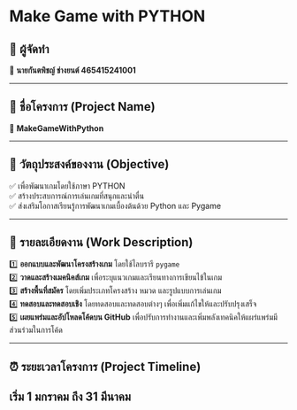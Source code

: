 # Make Game with PYTHON

## 📌 ผู้จัดทำ  
🔹 **นายกันตพิชญ์ ช่างยนต์ 465415241001**

---

## 📌 ชื่อโครงการ (Project Name)  
🔹 **MakeGameWithPython**  

---

## 🎯 วัตถุประสงค์ของงาน (Objective)  
✅ เพื่อพัฒนาเกมโดยใช้ภาษา PYTHON  
✅ สร้างประสบการณ์การเล่นเกมที่สนุกและน่าตื่น  
✅ ส่งเสริมโอกาสเรียนรู้การพัฒนาเกมเบื้องต้นด้วย Python และ Pygame  

---

## 📌 รายละเอียดงาน (Work Description)  
1️⃣ **ออกแบบและพัฒนาโครงสร้างเกม** โดยใช้ไลบรารี `pygame`  
2️⃣ **วาดและสร้างเมคนิคส์เกม** เพื่อระบุแนวเกมและเรียนทางการเขียนไข้ในเกม  
3️⃣ **สร้างพื้นที่สมัคร** โดยเพิ่มประเภทโครงสร้าง หมวด และรูปแบบการเล่นเกม  
4️⃣ **ทดสอบและทดสอบเชิง** โดยทดสอบและทดสอบต่างๆ เพื่อเพิ่มแก้ไขให้และปรับปรุงเสร็จ  
5️⃣ **เผยแพร่มและอัปโหลดโค้ดบน GitHub** เพื่อปรับการทำงานและเพิ่มพลังเทคนิคให้แผร่แพร่มมีส่วนร่วมในการโค้ด

---

## ⏰ ระยะเวลาโครงการ (Project Timeline)
เริ่ม 1 มกราคม
ถึง 31 มีนาคม
----------------------
